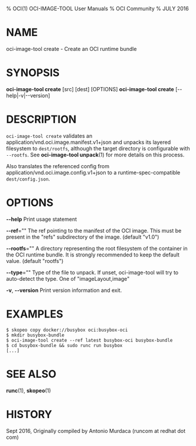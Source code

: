 % OCI(1) OCI-IMAGE-TOOL User Manuals
% OCI Community
% JULY 2016
# NAME
oci-image-tool create \- Create an OCI runtime bundle

# SYNOPSIS
**oci-image-tool create** [src] [dest] [OPTIONS]
**oci-image-tool create** [--help|-v|--version]

# DESCRIPTION
`oci-image-tool create` validates an application/vnd.oci.image.manifest.v1+json and unpacks its layered filesystem to `dest/rootfs`, although the target directory is configurable with `--rootfs`. See **oci-image-tool unpack**(1) for more details on this process.

Also translates the referenced config from application/vnd.oci.image.config.v1+json to a
runtime-spec-compatible `dest/config.json`.

# OPTIONS
**--help**
  Print usage statement

**--ref**=""
  The ref pointing to the manifest of the OCI image. This must be present in the "refs" subdirectory of the image. (default "v1.0")

**--rootfs**=""
  A directory representing the root filesystem of the container in the OCI runtime bundle. It is strongly recommended to keep the default value. (default "rootfs")

**--type**=""
  Type of the file to unpack. If unset, oci-image-tool will try to auto-detect the type. One of "imageLayout,image"

**-v**, **--version**
  Print version information and exit.

# EXAMPLES
```
$ skopeo copy docker://busybox oci:busybox-oci
$ mkdir busybox-bundle
$ oci-image-tool create --ref latest busybox-oci busybox-bundle
$ cd busybox-bundle && sudo runc run busybox
[...]
```

# SEE ALSO
**runc**(1), **skopeo**(1)

# HISTORY
Sept 2016, Originally compiled by Antonio Murdaca (runcom at redhat dot com)
